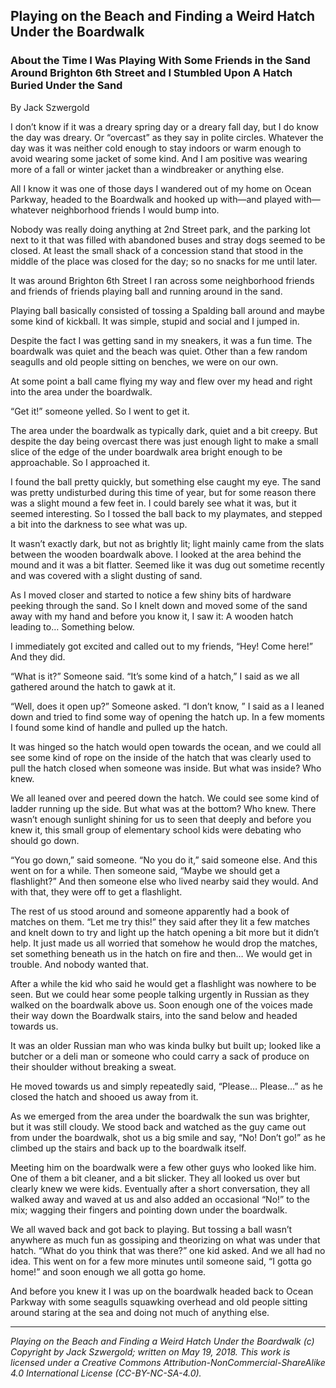 ## Playing on the Beach and Finding a Weird Hatch Under the Boardwalk
### About the Time I Was Playing With Some Friends in the Sand Around Brighton 6th Street and I Stumbled Upon A Hatch Buried Under the Sand

By Jack Szwergold

I don’t know if it was a dreary spring day or a dreary fall day, but I do know the day was dreary. Or “overcast” as they say in polite circles. Whatever the day was it was neither cold enough to stay indoors or warm enough to avoid wearing some jacket of some kind. And I am positive was wearing more of a fall or winter jacket than a windbreaker or anything else.

All I know it was one of those days I wandered out of my home on Ocean Parkway, headed to the Boardwalk and hooked up with—and played with—whatever neighborhood friends I would bump into.

Nobody was really doing anything at 2nd Street park, and the parking lot next to it that was filled with abandoned buses and stray dogs seemed to be closed. At least the small shack of a concession stand that stood in the middle of the place was closed for the day; so no snacks for me until later.

It was around Brighton 6th Street I ran across some neighborhood friends and friends of friends playing ball and running around in the sand.

Playing ball basically consisted of tossing a Spalding ball around and maybe some kind of kickball. It was simple, stupid and social and I jumped in.

Despite the fact I was getting sand in my sneakers, it was a fun time. The boardwalk was quiet and the beach was quiet. Other than a few random seagulls and old people sitting on benches, we were on our own.

At some point a ball came flying my way and flew over my head and right into the area under the boardwalk.

“Get it!” someone yelled. So I went to get it.

The area under the boardwalk as typically dark, quiet and a bit creepy. But despite the day being overcast there was just enough light to make a small slice of the edge of the under boardwalk area bright enough to be approachable. So I approached it.

I found the ball pretty quickly, but something else caught my eye. The sand was pretty undisturbed during this time of year, but for some reason there was a slight mound a few feet in. I could barely see what it was, but it seemed interesting. So I tossed the ball back to my playmates, and stepped a bit into the darkness to see what was up.

It wasn’t exactly dark, but not as brightly lit; light mainly came from the slats between the wooden boardwalk above. I looked at the area behind the mound and it was a bit flatter. Seemed like it was dug out sometime recently and was covered with a slight dusting of sand.

As I moved closer and started to notice a few shiny bits of hardware peeking through the sand. So I knelt down and moved some of the sand away with my hand and before you know it, I saw it: A wooden hatch leading to… Something below.

I immediately got excited and called out to my friends, “Hey! Come here!” And they did.

“What is it?” Someone said. “It’s some kind of a hatch,” I said as we all gathered around the hatch to gawk at it.

“Well, does it open up?” Someone asked. “I don’t know, ” I said as a I leaned down and tried to find some way of opening the hatch up. In a few moments I found some kind of handle and pulled up the hatch.

It was hinged so the hatch would open towards the ocean, and we could all see some kind of rope on the inside of the hatch that was clearly used to pull the hatch closed when someone was inside. But what was inside? Who knew.

We all leaned over and peered down the hatch. We could see some kind of ladder running up the side. But what was at the bottom? Who knew. There wasn’t enough sunlight shining for us to seen that deeply and before you knew it, this small group of elementary school kids were debating who should go down.

“You go down,” said someone. “No you do it,” said someone else. And this went on for a while. Then someone said, “Maybe we should get a flashlight?” And then someone else who lived nearby said they would. And with that, they were off to get a flashlight.

The rest of us stood around and someone apparently had a book of matches on them. “Let me try this!” they said after they lit a few matches and knelt down to try and light up the hatch opening a bit more but it didn’t help. It just made us all worried that somehow he would drop the matches, set something beneath us in the hatch on fire and then… We would get in trouble. And nobody wanted that.

After a while the kid who said he would get a flashlight was nowhere to be seen. But we could hear some people talking urgently in Russian as they walked on the boardwalk above us. Soon enough one of the voices made their way down the Boardwalk stairs, into the sand below and headed towards us.

It was an older Russian man who was kinda bulky but built up; looked like a butcher or a deli man or someone who could carry a sack of produce on their shoulder without breaking a sweat.

He moved towards us and simply repeatedly said, “Please… Please…” as he closed the hatch and shooed us away from it.

As we emerged from the area under the boardwalk the sun was brighter, but it was still cloudy. We stood back and watched as the guy came out from under the boardwalk, shot us a big smile and say, “No! Don’t go!” as he climbed up the stairs and back up to the boardwalk itself.

Meeting him on the boardwalk were a few other guys who looked like him. One of them a bit cleaner, and a bit slicker. They all looked us over but clearly knew we were kids. Eventually after a short conversation, they all walked away and waved at us and also added an occasional “No!” to the mix; wagging their fingers and pointing down under the boardwalk.

We all waved back and got back to playing. But tossing a ball wasn’t anywhere as much fun as gossiping and theorizing on what was under that hatch. “What do you think that was there?” one kid asked. And we all had no idea. This went on for a few more minutes until someone said, “I gotta go home!” and soon enough we all gotta go home.

And before you knew it I was up on the boardwalk headed back to Ocean Parkway with some seagulls squawking overhead and old people sitting around staring at the sea and doing not much of anything else.

***

*Playing on the Beach and Finding a Weird Hatch Under the Boardwalk (c) Copyright by Jack Szwergold; written on May 19, 2018. This work is licensed under a Creative Commons Attribution-NonCommercial-ShareAlike 4.0 International License (CC-BY-NC-SA-4.0).*
